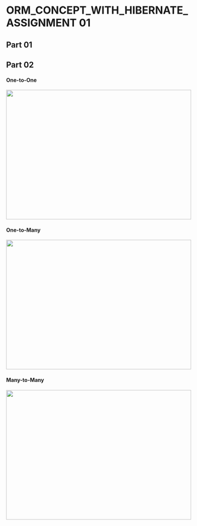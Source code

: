 <h1>ORM_CONCEPT_WITH_HIBERNATE_ASSIGNMENT 01</h1>

<h2>Part 01</h2>
<h2>Part 02</h2>
<h4>One-to-One</h3>
<img height="350" src="orm\Part01\src\img\oneToOne.png" width="500"/>
<h4>One-to-Many</h3>
<img height="350" src="orm\Part01\src\img\OneToMany.png" width="500"/>
<h4>Many-to-Many</h3>
<img height="350" src="orm\Part01\src\img\ManyToMany.png" width="500"/>

